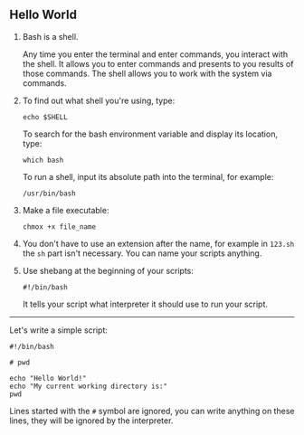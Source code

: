 ## Hello World

1. Bash is a shell.

    Any time you enter the terminal and enter commands, you interact with the 
shell. It allows you to enter commands and presents to you results of those 
commands. The shell allows you to work with the system via commands.

2. To find out what shell you're using, type:  

    ```
	echo $SHELL
    ```

   To search for the bash environment variable and display its location, type:  

    ```
	which bash
    ```

   To run a shell, input its absolute path into the terminal, for example:  

    ```
	/usr/bin/bash
    ```

3. Make a file executable:

    ```
	chmox +x file_name
    ```

4. You don't have to use an extension after the name, for example in `123.sh`
   the `sh` part isn't necessary. You can name your scripts anything.

5. Use shebang at the beginning of your scripts:

    ```
	#!/bin/bash
    ```

    It tells your script what interpreter it should use to run your script.

---

Let's write a simple script:

```
#!/bin/bash
   
# pwd

echo "Hello World!"
echo "My current working directory is:"
pwd
```

Lines started with the `#` symbol are ignored, you can write anything on these
lines, they will be ignored by the interpreter. 
